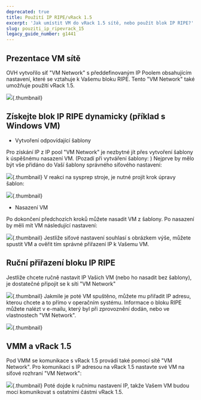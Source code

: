 ```yaml
---
deprecated: true
title: Použití IP RIPE/vRack 1.5
excerpt: 'Jak umístit VM do vRack 1.5 sítě, nebo použít blok IP RIPE?'
slug: pouziti_ip_ripevrack_15
legacy_guide_number: g1441
---
```



## Prezentace VM sítě
OVH vytvořilo síť "VM Network" s předdefinovaným IP Poolem obsahujícím nastavení, které se vztahuje k Vašemu bloku RIPE. Tento "VM Network" také umožňuje použití vRack 1.5.

![](images/img_1984.jpg){.thumbnail}


## Získejte blok IP RIPE dynamicky (příklad s Windows VM)

- Vytvoření odpovídající šablony

Pro získání IP z IP pool "VM Network" je nezbytné jít přes vytvoření šablony k úspěšnému nasazení VM. (Pozadí při vytváření šablony: []({legacy}1436))
Nejprve by mělo být vše přidáno do Vaší šablony správného síťového nastavení:

![](images/img_1985.jpg){.thumbnail}
V reakci na sysprep stroje, je nutné projít krok úpravy šablon:

![](images/img_1986.jpg){.thumbnail}

- Nasazení VM

Po dokončení předchozích kroků můžete nasadit VM z šablony.
Po nasazení by měli mít VM následující nastavení:

![](images/img_1989.jpg){.thumbnail}
Jestliže síťové nastavení souhlasí s obrázkem výše, můžete spustit VM a ověřit tím správné přiřazení IP k Vašemu VM.


## Ruční přiřazení bloku IP RIPE
Jestliže chcete ručně nastavit IP Vašich VM (nebo ho nasadit bez šablony), je dostatečné připojit se k síti "VM Network"

![](images/img_1989.jpg){.thumbnail}
Jakmile je poté VM spuštěno, můžete mu přiřadit IP adresu, kterou chcete a to přímo v operačním systému.
Informace o bloku RIPE můžete nalézt v e-mailu, který byl při zprovoznění dodán, nebo ve vlastnostech "VM Network".

![](images/img_1990.jpg){.thumbnail}


## VMM a vRack 1.5
Pod VMM se komunikace s vRack 1.5 provádí také pomocí sítě "VM Network".
Pro komunikaci s IP adresou na vRack 1.5 nastavte své VM na síťové rozhraní "VM Network":

![](images/img_1989.jpg){.thumbnail}
Poté dojde k ručnímu nastavení IP, takže Vašem VM budou moci komunikovat s ostatními částmi vRack 1.5.

